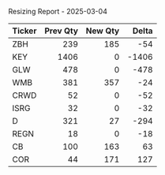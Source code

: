 Resizing Report - 2025-03-04

Ticker | Prev Qty | New Qty | Delta
--- | ---:| ---:| ---:
ZBH | 239 | 185 | -54
KEY | 1406 | 0 | -1406
GLW | 478 | 0 | -478
WMB | 381 | 357 | -24
CRWD | 52 | 0 | -52
ISRG | 32 | 0 | -32
D | 321 | 27 | -294
REGN | 18 | 0 | -18
CB | 100 | 163 | 63
COR | 44 | 171 | 127